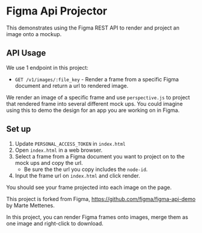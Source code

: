 # Figma Api Projector

This demonstrates using the Figma REST API to render and project an
image onto a mockup.

## API Usage

We use 1 endpoint in this project:

- `GET /v1/images/:file_key` - Render a frame from a specific Figma document and return a url to 
rendered image.

We render an image of a specific frame and use `perspective.js` to project that rendered
frame into several different mock ups. You could imagine using this to demo the design
for an app you are working on in Figma. 
 
## Set up

1. Update `PERSONAL_ACCESS_TOKEN` in `index.html`
2. Open `index.html` in a web browser.
3. Select a frame from a Figma document you want to project on to the mock ups and copy the url. 
    - Be sure the the url you copy includes the `node-id`. 
4. Input the frame url on `index.html` and click render.

You should see your frame projected into each image on the page.


This project is forked from Figma, https://github.com/figma/figma-api-demo
by Marte Mettenes.

In this project, you can render Figma frames onto images, merge them as one image and right-click to download. 